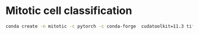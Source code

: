 # Mitotic cell classification

```bash
conda create -n mitotic -c pytorch -c conda-forge  cudatoolkit=11.3 tifffile h5py pyyaml numba pytorch scipy napari notebook torchvision pytorch-lightning matplotlib
```